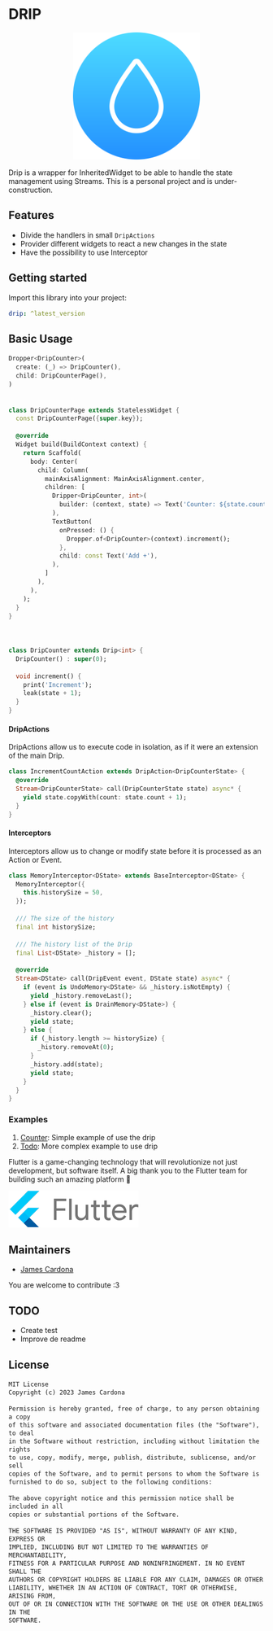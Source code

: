 <!-- 
This README describes the package. If you publish this package to pub.dev,
this README's contents appear on the landing page for your package.

For information about how to write a good package README, see the guide for
[writing package pages](https://dart.dev/guides/libraries/writing-package-pages). 

For general information about developing packages, see the Dart guide for
[creating packages](https://dart.dev/guides/libraries/create-library-packages)
and the Flutter guide for
[developing packages and plugins](https://flutter.dev/developing-packages). 
-->
# DRIP


<p align="center">
<img src="https://github.com/jamescardona11/drip/blob/main/base_logo.png?raw=true" height="250" alt="Drip Package" />
</p>

Drip is a wrapper for InheritedWidget to be able to handle the state management using Streams.
This is a personal project and is under-construction.

## Features

- Divide the handlers in small `DripActions`
- Provider different widgets to react a new changes in the state
- Have the possibility to use Interceptor

## Getting started

Import this library into your project:

```yaml
drip: ^latest_version
```

## Basic Usage

```dart
Dropper<DripCounter>(
  create: (_) => DripCounter(),
  child: DripCounterPage(),
)


class DripCounterPage extends StatelessWidget {
  const DripCounterPage({super.key});

  @override
  Widget build(BuildContext context) {
    return Scaffold(
      body: Center(
        child: Column(
          mainAxisAlignment: MainAxisAlignment.center,
          children: [
            Dripper<DripCounter, int>(
              builder: (context, state) => Text('Counter: ${state.count}'),
            ),
            TextButton(
              onPressed: () {
                Dropper.of<DripCounter>(context).increment();
              },
              child: const Text('Add +'),
            ),
          ]
        ),
      ),
    );
  }
}



class DripCounter extends Drip<int> {
  DripCounter() : super(0);

  void increment() {
    print('Increment');
    leak(state + 1);
  }
}


```

#### DripActions
DripActions allow us to execute code in isolation, as if it were an extension of the main Drip.

```dart
class IncrementCountAction extends DripAction<DripCounterState> {
  @override
  Stream<DripCounterState> call(DripCounterState state) async* {
    yield state.copyWith(count: state.count + 1);
  }
}
```


#### Interceptors

Interceptors allow us to change or modify state before it is processed as an Action or Event.

```dart
class MemoryInterceptor<DState> extends BaseInterceptor<DState> {
  MemoryInterceptor({
    this.historySize = 50,
  });

  /// The size of the history
  final int historySize;

  /// The history list of the Drip
  final List<DState> _history = [];

  @override
  Stream<DState> call(DripEvent event, DState state) async* {
    if (event is UndoMemory<DState> && _history.isNotEmpty) {
      yield _history.removeLast();
    } else if (event is DrainMemory<DState>) {
      _history.clear();
      yield state;
    } else {
      if (_history.length >= historySize) {
        _history.removeAt(0);
      }
      _history.add(state);
      yield state;
    }
  }
}

```


### Examples

1. [Counter](https://github.com/jamescardona11/drip/tree/main/example/counter_app): Simple example of use the drip
2. [Todo](https://github.com/jamescardona11/drip/tree/main/example/todo_app): More complex example to use drip



Flutter is a game-changing technology that will revolutionize not just development, but software itself. A big thank you to the Flutter team for building such an amazing platform 💙 

<a href="https://github.com/flutter/flutter">
  <img alt="Flutter"
       src="https://github.com/jamescardona11/argo/blob/main/img/flutter_logo.png?raw=true" />
</a>




## Maintainers

- [James Cardona](https://github.com/jamescardona11)

You are welcome to contribute :3


## TODO
- Create test
- Improve de readme

## License

    MIT License
    Copyright (c) 2023 James Cardona

    Permission is hereby granted, free of charge, to any person obtaining a copy
    of this software and associated documentation files (the "Software"), to deal
    in the Software without restriction, including without limitation the rights
    to use, copy, modify, merge, publish, distribute, sublicense, and/or sell
    copies of the Software, and to permit persons to whom the Software is
    furnished to do so, subject to the following conditions:

    The above copyright notice and this permission notice shall be included in all
    copies or substantial portions of the Software.

    THE SOFTWARE IS PROVIDED "AS IS", WITHOUT WARRANTY OF ANY KIND, EXPRESS OR
    IMPLIED, INCLUDING BUT NOT LIMITED TO THE WARRANTIES OF MERCHANTABILITY,
    FITNESS FOR A PARTICULAR PURPOSE AND NONINFRINGEMENT. IN NO EVENT SHALL THE
    AUTHORS OR COPYRIGHT HOLDERS BE LIABLE FOR ANY CLAIM, DAMAGES OR OTHER
    LIABILITY, WHETHER IN AN ACTION OF CONTRACT, TORT OR OTHERWISE, ARISING FROM,
    OUT OF OR IN CONNECTION WITH THE SOFTWARE OR THE USE OR OTHER DEALINGS IN THE
    SOFTWARE.